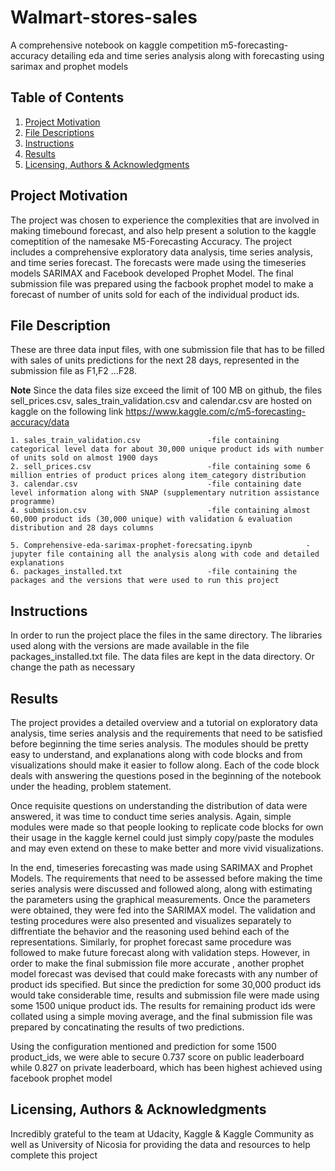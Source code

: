 # Walmart-stores-sales
A comprehensive notebook on kaggle competition m5-forecasting-accuracy detailing eda and time series analysis along with forecasting using sarimax and prophet models

## Table of Contents
1. [Project Motivation](#motivation)
2. [File Descriptions](#files)
3. [Instructions](#instructions)
4. [Results](#results)
5. [Licensing, Authors & Acknowledgments](#licensing)

## Project Motivation<a name="motivation"></a>

The project was chosen to experience the complexities that are involved in making timebound forecast,  and also help present a solution to the kaggle comeptition of the namesake M5-Forecasting Accuracy. The project includes a comprehensive exploratory data analysis, time series analysis, and time series forecast. The forecasts were made using the timeseries models SARIMAX and Facebook developed Prophet Model. The final submission file was prepared using the facbook prophet model to make a forecast of number of units sold for each of the individual product ids. 



## File Description<a name="files"></a>

These are three data input files, with one submission file that has to be filled with sales of units predictions for the next 28 days, represented in the submission file as F1,F2 ...F28.

**Note** Since the data files size exceed the limit of 100 MB on github, the files sell_prices.csv, sales_train_validation.csv and calendar.csv are hosted on kaggle on the following link https://www.kaggle.com/c/m5-forecasting-accuracy/data

```
1. sales_train_validation.csv               -file containing categorical level data for about 30,000 unique product ids with number of units sold on almost 1900 days
2. sell_prices.csv                          -file containing some 6 million entries of product prices along item_category distribution
3. calendar.csv                             -file containing date level information along with SNAP (supplementary nutrition assistance programme)
4. submission.csv                           -file containing almost 60,000 product ids (30,000 unique) with validation & evaluation distribution and 28 days columns

5. Comprehensive-eda-sarimax-prophet-forecsating.ipynb            -jupyter file containing all the analysis along with code and detailed explanations
6. packages_installed.txt                   -file containing the packages and the versions that were used to run this project

```

## Instructions<a name="instructions"></a>

In order to run the project place the files in the same directory. The libraries used along with the versions are made available in the file packages_installed.txt file. The data files are kept in the data directory. Or change the path as necessary

## Results<a name="results"></a>

The project provides a detailed overview and a tutorial on exploratory data analysis, time series analysis and the requirements that need to be satisfied before beginning the time series analysis. The modules should be pretty easy to understand, and explanations along with code blocks and from visualizations should make it easier to follow along. Each of the code block deals with answering the questions posed in the beginning of the notebook under the heading, problem statement.

Once requisite questions on understanding the distribution of data were answered, it was time to conduct time series analysis. Again, simple modules were made so that people looking to replicate code blocks for own their usage in the kaggle kernel could just simply copy/paste the modules and may even extend on these to make better and more vivid visualizations. 

In the end, timeseries forecasting was made using SARIMAX and Prophet Models. The requirements that need to be assessed before making the time series analysis were discussed and followed along, along with estimating the parameters using the graphical measurements. Once the parameters were obtained, they were fed into the SARIMAX model. The validation and testing procedures were also presented and visualizes separately to diffrentiate the behavior and the reasoning used behind each of the representations. Similarly, for prophet forecast same procedure was followed to make future forecast along with validation steps. However, in order to make the final submission file more accurate , another prophet model forecast was devised that could make forecasts with any number of product ids specified. But since the prediction for some 30,000 product ids would take considerable time, results and submission file were made using some 1500 unique product ids. The results for remaining product ids were collated using a simple moving average, and the final submission file was prepared by concatinating the results of two predictions.

Using the configuration mentioned and prediction for some 1500 product_ids, we were able to secure 0.737 score on public leaderboard while 0.827 on private leaderboard, which has been highest achieved using facebook prophet model

## Licensing, Authors & Acknowledgments<a name="licensing"></a>

Incredibly grateful to the team at Udacity, Kaggle & Kaggle Community as well as University of Nicosia for providing the data and resources to help complete this project
